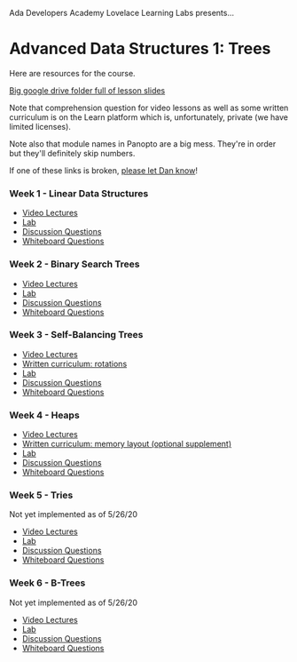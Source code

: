Ada Developers Academy Lovelace Learning Labs presents...

# Advanced Data Structures 1: Trees

Here are resources for the course.

[Big google drive folder full of lesson slides](https://drive.google.com/open?id=1jDy0qzHJU4MBhgwQ8drfV1inJAvVrsZB)

Note that comprehension question for video lessons as well as some written curriculum is on the Learn platform which is, unfortunately, private (we have limited licenses).

Note also that module names in Panopto are a big mess. They're in order but they'll definitely skip numbers.

If one of these links is broken, [please let Dan know](mailto:dan@adadev.org)!

### Week 1 - Linear Data Structures

- [Video Lectures](https://adaacademy.hosted.panopto.com/Panopto/Pages/Sessions/List.aspx?folderID=e00f890c-d5c5-4b27-8dcf-abb201757da4)
- [Lab](https://github.com/Lovelace-Learning-Labs/ads-linear-data-structures)
- [Discussion Questions](https://github.com/Lovelace-Learning-Labs/ads-learn-lms/blob/master/01-linear-data-structures/10-discussion-questions.md)
- [Whiteboard Questions](https://github.com/Lovelace-Learning-Labs/ads-learn-lms/blob/master/01-linear-data-structures/12-whiteboard-questions.md)

### Week 2 - Binary Search Trees

- [Video Lectures](https://adaacademy.hosted.panopto.com/Panopto/Pages/Sessions/List.aspx?folderID=4c5112a4-bedc-4d85-84a1-abb2017586f8)
- [Lab](https://github.com/Lovelace-Learning-Labs/ads-binary-search-trees)
- [Discussion Questions](https://github.com/Lovelace-Learning-Labs/ads-learn-lms/blob/master/02-binary-search-trees/10-discussion-questions.md)
- [Whiteboard Questions](https://github.com/Lovelace-Learning-Labs/ads-learn-lms/blob/master/02-binary-search-trees/12-whiteboard-questions.md)

### Week 3 - Self-Balancing Trees

- [Video Lectures](https://adaacademy.hosted.panopto.com/Panopto/Pages/Sessions/List.aspx?folderID=205dadf7-60ef-4cb9-be78-abb800fc197a)
- [Written curriculum: rotations](https://github.com/Lovelace-Learning-Labs/ads-learn-lms/blob/master/03-red-black-trees/03-rotations.md)
- [Lab](https://github.com/Lovelace-Learning-Labs/ads-red-black-trees)
- [Discussion Questions](https://github.com/Lovelace-Learning-Labs/ads-learn-lms/blob/master/03-red-black-trees/10-discussion-questions.md)
- [Whiteboard Questions](https://github.com/Lovelace-Learning-Labs/ads-learn-lms/blob/master/03-red-black-trees/12-whiteboard-questions.md)

### Week 4 - Heaps
 
- [Video Lectures](https://adaacademy.hosted.panopto.com/Panopto/Pages/Sessions/List.aspx?folderID=29eba1fa-9f77-461f-bfbe-abb901270007)
- [Written curriculum: memory layout (optional supplement)](https://github.com/Lovelace-Learning-Labs/ads-learn-lms/blob/master/04-heaps/09-stack-heap.md)
- [Lab](https://github.com/Lovelace-Learning-Labs/ads-heaps)
- [Discussion Questions](https://github.com/Lovelace-Learning-Labs/ads-learn-lms/blob/master/04-heaps/10-discussion-questions.md)
- [Whiteboard Questions](https://github.com/Lovelace-Learning-Labs/ads-learn-lms/blob/master/04-heaps/12-whiteboard-questions.md)

### Week 5 - Tries

Not yet implemented as of 5/26/20
- [Video Lectures](https://adaacademy.hosted.panopto.com/Panopto/Pages/Sessions/List.aspx?folderID=10966c90-6a34-42be-ad43-abc8002e08c2)
- [Lab](https://github.com/Lovelace-Learning-Labs/ads-tries)
- [Discussion Questions](https://github.com/Lovelace-Learning-Labs/ads-learn-lms/blob/master/05-tries/10-discussion-questions.md)
- [Whiteboard Questions](https://github.com/Lovelace-Learning-Labs/ads-learn-lms/blob/master/05-tries/12-whiteboard-questions.md)

### Week 6 - B-Trees

Not yet implemented as of 5/26/20

- [Video Lectures](https://adaacademy.hosted.panopto.com/Panopto/Pages/Sessions/List.aspx?folderID=d5458d4c-5882-4d0b-8d23-abc8002e129a)
- [Lab](https://github.com/Lovelace-Learning-Labs/ads-b-trees)
- [Discussion Questions](https://github.com/Lovelace-Learning-Labs/ads-learn-lms/blob/master/06-b-trees/10-discussion-questions.md)
- [Whiteboard Questions](https://github.com/Lovelace-Learning-Labs/ads-learn-lms/blob/master/06-b-trees/12-whiteboard-questions.md)

